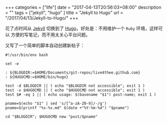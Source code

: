 +++
categories = ["life"]
date = "2017-04-13T20:56:03+08:00"
description = ""
tags = ["jekyll", "hugo" ]
title = "Jekyll to Hugo"
url = "/2017/04/13/Jekyll-to-Hugo/"
+++

花了点时间从 [Jekyll](http://jekyllbootstrap.com/) 切换到了
[Hugo](https://gohugo.io/)，好处是：不用维护一个 `Ruby` 环境，这样可以
方便的写笔记，而不用太关心平台问题。

又写了一个简单的脚本自动创建新帖子：

```
#!/usr/bin/env bash

set -e

: ${BLOGDIR:=$HOME/Documents/git-repos/live4thee.github.com}
: ${HUGOCMD:=$HOME/bin/hugo}

test -d $BLOGDIR || ( echo "$BLOGDIR not accessible"; exit 1 )
test -x $HUGOCMD || ( echo "$HUGOCMD not accessible"; exit 1 )
test $# -eq 1 || ( echo usage: $(basename "$1") post-name; exit 1 )

pname=$(echo "$1" | sed 's/[^a-zA-Z0-9]/-/g')
pname=$(printf "%s-%s.md" $(date +"%Y-%m-%d") "$pname")

cd "$BLOGDIR"; $HUGOCMD new "post/$pname"
```
